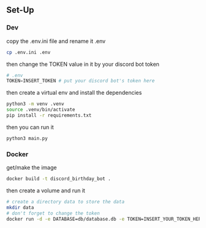 ## Set-Up

### Dev
copy the .env.ini file and rename it .env
```bash
cp .env.ini .env
```

then change the TOKEN value in it by your discord bot token
```python
# .env
TOKEN=INSERT_TOKEN # put your discord bot's token here
```

then create a virtual env and install the dependencies
```bash
python3 -m venv .venv
source .venv/bin/activate
pip install -r requirements.txt
```

then you can run it
```bash
python3 main.py
```


### Docker
get/make the image
```bash
docker build -t discord_birthday_bot .
```

then create a volume and run it
```bash
# create a directory data to store the data
mkdir data
# don't forget to change the token
docker run -d -e DATABASE=db/database.db -e TOKEN=INSERT_YOUR_TOKEN_HERE -v ./data:/app/db discord_birthday_bot
```
